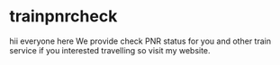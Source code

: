 # trainpnrcheck
hii everyone here We provide check PNR status for you and other train service if you interested travelling so visit my website.
